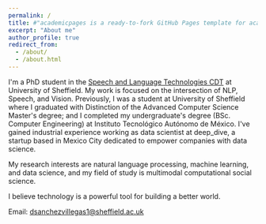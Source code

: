 ```yaml
---
permalink: /
title: #"academicpages is a ready-to-fork GitHub Pages template for academic personal websites"
excerpt: "About me"
author_profile: true
redirect_from: 
  - /about/
  - /about.html
---
```


I'm a PhD student in the [Speech and Language Technologies CDT](https://slt-cdt.ac.uk) at University of Sheffield. My work is focused on the intersection of NLP, Speech, and Vision. Previously, I was a student at University of Sheffield where I graduated with Distinction of the Advanced Computer Science Master's degree; and I completed my undergraduate's degree (BSc. Computer Engineering) at Instituto Tecnológico Autónomo de México. I've gained industrial experience working as data scientist at deep_dive, a startup based in Mexico City dedicated to empower companies with data science.

My research interests are natural language processing, machine learning, and data science, and my field of study is multimodal computational social science. 

I believe technology is a powerful tool for building a better world.

Email: dsanchezvillegas1@sheffield.ac.uk
